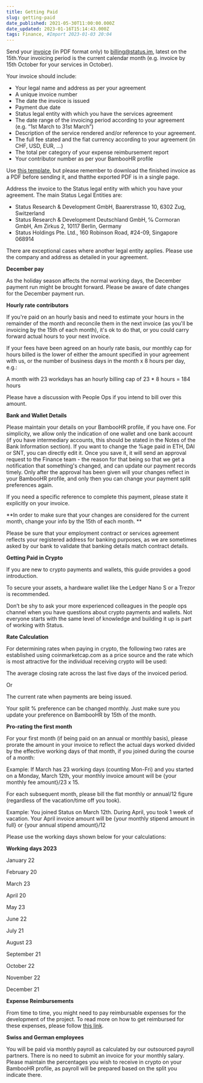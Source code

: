 ```yaml
---
title: Getting Paid
slug: getting-paid
date_published: 2021-05-30T11:00:00.000Z
date_updated: 2023-01-16T15:14:43.000Z
tags: Finance, #Import 2023-01-03 20:04
---
```


Send your [invoice](https://docs.google.com/spreadsheets/d/1FbH0CxLqar0ZyjhiMEA5ceToL2ikv5C-Rv-qCwBNeRA/edit#gid=790763898) (in PDF format only) to [billing@status.im](mailto:billing@status.im), latest on the 15th.Your invoicing period is the current calendar month (e.g. invoice by 15th October for your services in October).

Your invoice should include:

- Your legal name and address as per your agreement
- A unique invoice number
- The date the invoice is issued
- Payment due date
- Status legal entity with which you have the services agreement
- The date range of the invoicing period according to your agreement (e.g. “1st March to 31st March”)
- Description of the service rendered and/or reference to your agreement.
- The full fee stated and the fiat currency according to your agreement (in CHF, USD, EUR, …)
- The total per category of your expense reimbursement report
- Your contributor number as per your BambooHR profile

Use [this template](https://docs.google.com/spreadsheets/d/1FbH0CxLqar0ZyjhiMEA5ceToL2ikv5C-Rv-qCwBNeRA/edit#gid=790763898), but please remember to download the finished invoice as a PDF before sending it, and thatthe exported PDF is in a single page.

Address the invoice to the Status legal entity with which you have your agreement. The main Status Legal Entities are:

- Status Research & Development GmbH, Baarerstrasse 10, 6302 Zug, Switzerland
- Status Research & Development Deutschland GmbH, ℅ Cormoran GmbH, Am Zirkus 2, 10117 Berlin, Germany
- Status Holdings Pte. Ltd., 160 Robinson Road, #24-09, Singapore 068914

There are exceptional cases where another legal entity applies. Please use the company and address as detailed in your agreement.

**December pay**

As the holiday season affects the normal working days, the December payment run might be brought forward. Please be aware of date changes for the December payment run.

**Hourly rate contributors**

If you're paid on an hourly basis and need to estimate your hours in the remainder of the month and reconcile them in the next invoice (as you'll be invoicing by the 15th of each month), it's ok to do that, or you could carry forward actual hours to your next invoice.

If your fees have been agreed on an hourly rate basis, our monthly cap for hours billed is the lower of either the amount specified in your agreement with us, or the number of business days in the month x 8 hours per day, e.g.:

A month with 23 workdays has an hourly billing cap of 23 * 8 hours = 184 hours

Please have a discussion with People Ops if you intend to bill over this amount.

**Bank and Wallet Details**

Please maintain your details on your BambooHR profile, if you have one. For simplicity, we allow only the indication of one wallet and one bank account  (if you have intermediary accounts, this should be stated in the Notes of the Bank Information section). If you want to change the %age paid in ETH, DAI or SNT, you can directly edit it. Once you save it, it will send an approval request to the Finance team - the reason for that being so that we get a notification that something's changed, and can update our payment records timely. Only after the approval has been given will your changes reflect in your BambooHR profile, and only then you can change your payment split preferences again.

If you need a specific reference to complete this payment, please state it explicitly on your invoice.

**In order to make sure that your changes are considered for the current month, change your info by the 15th of each month. **

Please be sure that your employment contract or services agreement reflects your registered address for banking purposes, as we are sometimes asked by our bank to validate that banking details match contract details.

**Getting Paid in Crypto**

If you are new to crypto payments and wallets, this guide provides a good introduction.

To secure your assets, a hardware wallet like the Ledger Nano S or a Trezor is recommended.

Don’t be shy to ask your more experienced colleagues in the people ops channel when you have questions about crypto payments and wallets. Not everyone starts with the same level of knowledge and building it up is part of working with Status.

**Rate Calculation**

For determining rates when paying in crypto, the following two rates are established using coinmarketcap.com as a price source and the rate which is most attractive for the individual receiving crypto will be used:

The average closing rate across the last five days of the invoiced period.

Or

The current rate when payments are being issued.

Your split % preference can be changed monthly. Just make sure you update your preference on BambooHR by 15th of the month.

**Pro-rating the first month**

For your first month (if being paid on an annual or monthly basis), please prorate the amount in your invoice to reflect the actual days worked divided by the effective working days of that month, if you joined during the course of a month:

Example: If March has 23 working days (counting Mon-Fri) and you started on a Monday, March 12th, your monthly invoice amount will be {your monthly fee amount}/23 x 15.

For each subsequent month, please bill the flat monthly or annual/12 figure (regardless of the vacation/time off you took).

Example: You joined Status on March 12th. During April, you took 1 week of vacation. Your April invoice amount will be {your monthly stipend amount in full} or {your annual stipend amount}/12

Please use the working days shown below for your calculations:

**Working days 2023**

January 22

February 20

March 23

April 20

May 23

June 22

July 21

August 23

September 21

October 22

November 22

December 21

**Expense Reimbursements**

From time to time, you might need to pay reimbursable expenses for the development of the project. To read more on how to get reimbursed for these expenses, please follow [this link](__GHOST_URL__/filing-expenses/).

**Swiss and German employees**

You will be paid via monthly payroll as calculated by our outsourced payroll partners. There is no need to submit an invoice for your monthly salary. Please maintain the percentages you wish to receive in crypto on your BambooHR profile, as payroll will be prepared based on the split you indicate there.

